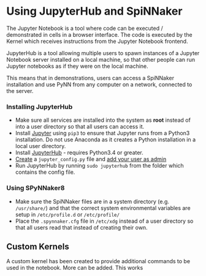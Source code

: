 # Using JupyterHub and SpiNNaker
The Jupyter Notebook is a tool where code can be executed / demonstrated in cells in a browser interface. The code is executed by the Kernel which receives instructions from the Jupyter Notebook frontend.

JupyterHub is a tool allowing multiple users to spawn instances of a Jupyter Notebook server installed on a local machine, so that other people can run Jupyter notebooks as if they were on the local machine.

This means that in demonstrations, users can access a SpiNNaker installation and use PyNN from any computer on a network, connected to the server.

### Installing JupyterHub
- Make sure all services are installed into the system as **root** instead of into a user directory so that all users can access it.
- Install [Jupyter](http://jupyter.org/install.html) using `pip3` to ensure that Jupyter runs from a Python3 installation. Do not use Anaconda as it creates a Python installation in a local user directory.
- Install [JupyterHub](https://jupyterhub.readthedocs.io/en/latest/) - requires Python3.4 or greater.
- [Create](https://jupyterhub.readthedocs.io/en/latest/config-basics.html) a `jupyter_config.py` file and [add your user as admin](https://jupyterhub.readthedocs.io/en/latest/authenticators-users-basics.html)
- Run JupyterHub by running `sudo jupyterhub` from the folder which contains the config file.

### Using SPyNNaker8
- Make sure the SpiNNaker files are in a system directory (e.g. `/usr/share/`) and that the correct system environmental variables are setup in `/etc/profile.d` or `/etc/profile/`
- Place the `.spynnaker.cfg` file in `/etc/xdg` instead of a user directory so that all users read that instead of creating their own.

## Custom Kernels
A custom kernel has been created to provide additional commands to be used in the notebook. More can be added. This works 
